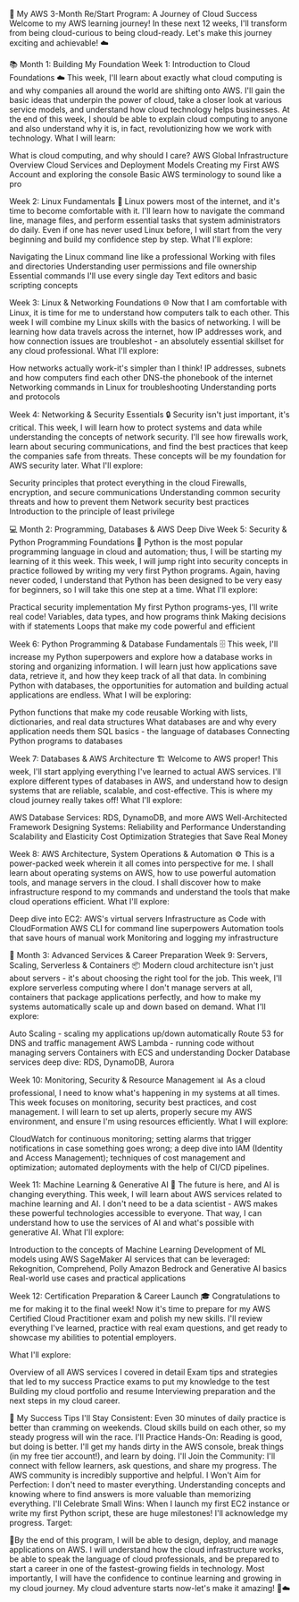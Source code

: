 🚀 My AWS 3-Month Re/Start Program: A Journey of Cloud Success Welcome to my AWS learning journey! In these next 12 weeks, I'll transform from being cloud-curious to being cloud-ready. Let's make this journey exciting and achievable! ☁️

📚   Month 1: Building My Foundation Week 1: Introduction to Cloud Foundations ☁️ This week, I'll learn about exactly what cloud computing is and why companies all around the world are shifting onto AWS. I'll gain the basic ideas that underpin the power of cloud, take a closer look at various service models, and understand how cloud technology helps businesses. At the end of this week, I should be able to explain cloud computing to anyone and also understand why it is, in fact, revolutionizing how we work with technology. What I will learn:

What is cloud computing, and why should I care? AWS Global Infrastructure Overview Cloud Services and Deployment Models Creating my First AWS Account and exploring the console Basic AWS terminology to sound like a pro

Week 2: Linux Fundamentals  🐧 Linux powers most of the internet, and it's time to become comfortable with it. I'll learn how to navigate the command line, manage files, and perform essential tasks that system administrators do daily. Even if one has never used Linux before, I will start from the very beginning and build my confidence step by step. What I'll explore:

Navigating the Linux command line like a professional Working with files and directories Understanding user permissions and file ownership Essential commands I'll use every single day Text editors and basic scripting concepts

Week 3: Linux & Networking Foundations 🌐 Now that I am comfortable with Linux, it is time for me to understand how computers talk to each other. This week I will combine my Linux skills with the basics of networking. I will be learning how data travels across the internet, how IP addresses work, and how connection issues are troubleshot - an absolutely essential skillset for any cloud professional. What I'll explore:

How networks actually work-it's simpler than I think! IP addresses, subnets and how computers find each other DNS-the phonebook of the internet Networking commands in Linux for troubleshooting Understanding ports and protocols

Week 4: Networking & Security Essentials 🔒 Security isn't just important, it's critical. This week, I will learn how to protect systems and data while understanding the concepts of network security. I'll see how firewalls work, learn about securing communications, and find the best practices that keep the companies safe from threats. These concepts will be my foundation for AWS security later. What I'll explore:

Security principles that protect everything in the cloud Firewalls, encryption, and secure communications Understanding common security threats and how to prevent them Network security best practices Introduction to the principle of least privilege

💻 Month 2: Programming, Databases & AWS Deep Dive Week 5: Security & Python Programming Foundations 🐍 Python is the most popular programming language in cloud and automation; thus, I will be starting my learning of it this week. This week, I will jump right into security concepts in practice followed by writing my very first Python programs. Again, having never coded, I understand that Python has been designed to be very easy for beginners, so I will take this one step at a time. What I'll explore:

Practical security implementation My first Python programs-yes, I'll write real code! Variables, data types, and how programs think Making decisions with if statements Loops that make my code powerful and efficient

Week 6: Python Programming & Database Fundamentals 🗄️  This week, I'll increase my Python superpowers and explore how a database works in storing and organizing information. I will learn just how applications save data, retrieve it, and how they keep track of all that data. In combining Python with databases, the opportunities for automation and building actual applications are endless. What I will be exploring:

Python functions that make my code reusable Working with lists, dictionaries, and real data structures What databases are and why every application needs them SQL basics - the language of databases Connecting Python programs to databases

Week 7: Databases & AWS Architecture 🏗️ Welcome to AWS proper! This week, I'll start applying everything I've learned to actual AWS services. I'll explore different types of databases in AWS, and understand how to design systems that are reliable, scalable, and cost-effective. This is where my cloud journey really takes off! What I'll explore:

AWS Database Services: RDS, DynamoDB, and more AWS Well-Architected Framework Designing Systems: Reliability and Performance Understanding Scalability and Elasticity Cost Optimization Strategies that Save Real Money

Week 8: AWS Architecture, System Operations & Automation ⚙️ This is a power-packed week wherein it all comes into perspective for me. I shall learn about operating systems on AWS, how to use powerful automation tools, and manage servers in the cloud. I shall discover how to make infrastructure respond to my commands and understand the tools that make cloud operations efficient. What I'll explore:

Deep dive into EC2: AWS's virtual servers Infrastructure as Code with CloudFormation AWS CLI for command line superpowers Automation tools that save hours of manual work Monitoring and logging my infrastructure

🎯  Month 3: Advanced Services & Career Preparation Week 9: Servers, Scaling, Serverless & Containers 📦 Modern cloud architecture isn't just about servers - it's about choosing the right tool for the job. This week, I'll explore serverless computing where I don't manage servers at all, containers that package applications perfectly, and how to make my systems automatically scale up and down based on demand. What I'll explore:

Auto Scaling - scaling my applications up/down automatically Route 53 for DNS and traffic management AWS Lambda - running code without managing servers Containers with ECS and understanding Docker Database services deep dive: RDS, DynamoDB, Aurora

Week 10: Monitoring, Security & Resource Management 📊  As a cloud professional, I need to know what's happening in my systems at all times. This week focuses on monitoring, security best practices, and cost management. I will learn to set up alerts, properly secure my AWS environment, and ensure I'm using resources efficiently. What I will explore:

CloudWatch for continuous monitoring; setting alarms that trigger notifications in case something goes wrong; a deep dive into IAM (Identity and Access Management); techniques of cost management and optimization; automated deployments with the help of CI/CD pipelines.

Week 11: Machine Learning & Generative AI 🤖 The future is here, and AI is changing everything. This week, I will learn about AWS services related to machine learning and AI. I don't need to be a data scientist - AWS makes these powerful technologies accessible to everyone. That way, I can understand how to use the services of AI and what's possible with generative AI. What I'll explore:

Introduction to the concepts of Machine Learning Development of ML models using AWS SageMaker AI services that can be leveraged: Rekognition, Comprehend, Polly Amazon Bedrock and Generative AI basics Real-world use cases and practical applications 

Week 12: Certification Preparation & Career Launch 🎓  Congratulations to me for making it to the final week! Now it's time to prepare for my AWS Certified Cloud Practitioner exam and polish my new skills. I'll review everything I've learned, practice with real exam questions, and get ready to showcase my abilities to potential employers. 

What I'll explore: 

Overview of all AWS services I covered in detail Exam tips and strategies that led to my success Practice exams to put my knowledge to the test Building my cloud portfolio and resume Interviewing preparation and the next steps in my cloud career.

🌟 My Success Tips I'll Stay Consistent: Even 30 minutes of daily practice is better than cramming on weekends. Cloud skills build on each other, so my steady progress will win the race. I'll Practice Hands-On: Reading is good, but doing is better. I'll get my hands dirty in the AWS console, break things (in my free tier account!), and learn by doing. I'll Join the Community: I'll connect with fellow learners, ask questions, and share my progress. The AWS community is incredibly supportive and helpful. I Won't Aim for Perfection: I don't need to master everything. Understanding concepts and knowing where to find answers is more valuable than memorizing everything. I'll Celebrate Small Wins: When I launch my first EC2 instance or write my first Python script, these are huge milestones! I'll acknowledge my progress. Target:

🎯By the end of this program, I will be able to design, deploy, and manage applications on AWS. I will understand how the cloud infrastructure works, be able to speak the language of cloud professionals, and be prepared to start a career in one of the fastest-growing fields in technology. Most importantly, I will have the confidence to continue learning and growing in my cloud journey. My cloud adventure starts now-let's make it amazing! 🚀☁️


